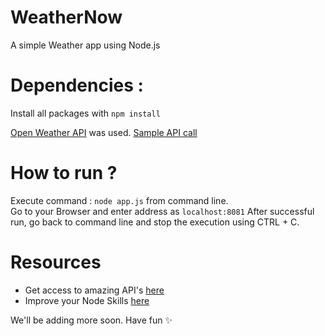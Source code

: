 # WeatherNow
A simple Weather app using Node.js
# Dependencies :
Install all packages with ``` npm install ```

[Open Weather API](openweathermap.org) was used.
[Sample API call](http://api.openweathermap.org/data/2.5/forecast?id=1253573&APPID=56e2043a628c776ab619d9d393c2b568&units=metric)

# How to run ?
Execute command : ```node app.js``` from command line. <br>
Go to your Browser and enter address as ```localhost:8081```
After successful run, go back to command line and stop the execution using CTRL + C.

# Resources
- Get access to amazing API's [here](https://github.com/toddmotto/public-apis)
- Improve your Node Skills [here](https://www.edx.org/course/introduction-to-nodejs-0)

We'll be adding more soon.
Have fun :sparkles:
